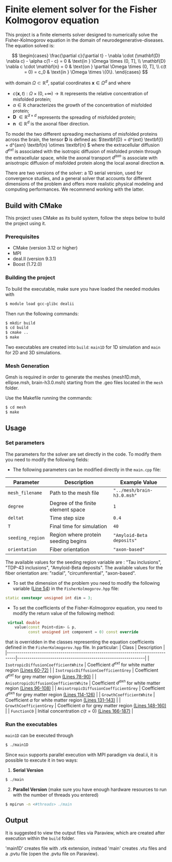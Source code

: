 # Finite element solver for the Fisher Kolmogorov equation
This project is a finite elements solver designed to numerically solve the Fisher-Kolmogorov equation in the domain of neurodegenerative-diseases.
The equation solved is:

$$
\begin{cases}
    \frac{\partial c}{\partial t} - \nabla \cdot (\mathbf{D} \nabla c) - \alpha c(1 - c) = 0 & \text{in } \Omega \times (0, T], \\
    \mathbf{D} \nabla c \cdot \mathbf{n} = 0 & \text{on } \partial \Omega \times (0, T], \\ 
    c(t = 0) = c_0 & \text{in } \Omega \times \{0\}.
\end{cases}
$$

with domain $\Omega \subset \mathbb{R}^d$, spatial coordinates $\textbf{x} \in \Omega^d$ and where 
- $c(\textbf{x},t): \Omega \times (0,+\infty)  \rightarrow \mathbb{R}$ represents the relative concentration of misfolded protein; 
- $\alpha \in \mathbb{R}$  characterizes the growth of the concentration of misfolded protein; 
- $\textbf{D} \ \in \mathbb{R}^{d\times d}$ represents the spreading of misfolded protein; 
- ${\textbf{n}}$ $\in \mathbb{R}^d$ is the axonal fiber direction.


To model the two different spreading mechanisms of misfolded proteins across the brain, the tensor $\textbf{D}$ is defined as: $\textbf{D} = d^{ext} \textbf{I} + d^{axn} \textbf{n} \otimes \textbf{n} $
where the extracellular diffusion $d^{ext}$ is associated with the isotropic diffusion of misfolded protein through the extracellular space, while the axonal transport $d^{axn}$ is associate with anisotropic diffusion of misfolded protein along the local axonal direction $\textbf{n}$.

There are two versions of the solver: a 1D serial version, used for convergence studies, and a general solver that accounts for different dimensions of the problem and offers more realistic physical modeling and computing performances. We recommend working with the latter.


## Build with CMake
This project uses CMake as its build system, follow the steps below to build the project using it.

### Prerequisites

- CMake (version 3.12 or higher)
- MPI
- deal.II (version 9.3.1)
- Boost (1.72.0)

### Building the project

To build the executable, make sure you have loaded the needed modules with
```bash
$ module load gcc-glibc dealii
```
Then run the following commands:
```bash
$ mkdir build
$ cd build
$ cmake ..
$ make
```
Two executables are created into `build`: `main1D` for 1D simulation and `main` for 2D and 3D simulations. 

### Mesh Generation
Gmsh is required in order to generate the meshes (mesh1D.msh, ellipse.msh, brain-h3.0.msh) starting from the .geo files located in the `mesh` folder.

Use the Makefile running the commands:
```bash
$ cd mesh
$ make
```

## Usage
### Set parameters  
The parameters for the solver are set directly in the code. To modify them you need to modify the following fields:

- The following parameters can be modified directly in the `main.cpp` file:

| Parameter        | Description                                           | Example Value                |
|------------------|-------------------------------------------------------|------------------------------|
| `mesh_filename`  | Path to the mesh file                                 | `"../mesh/brain-h3.0.msh"`   |
| `degree`         | Degree of the finite element space                    | `1`                          |
| `deltat`         | Time step size                                        | `0.4`                        |
| `T`              | Final time for simulation                             | `40`                         |
| `seeding_region` | Region where protein seeding begins                   | `"Amyloid-Beta deposits"`    |
| `orientation`    | Fiber orientation                                     | `"axon-based"`               |

The available values for the seeding region variable are : "Tau inclusions", "TDP-43 inclusions", "Amyloid-Beta deposits". The available values for the fiber orientation are: "radial", "circumferential", "axon-based".

- To set the dimension of the problem you need to modify the following variable ([Line 54](include/FisherKolmogorov.hpp#L54)) in the `FisherKolmogorov.hpp` file:
```cpp
static constexpr unsigned int dim = 3;
```

- To set the coefficients of the Fisher-Kolmogorov equation, you need to modify the return value of the following method:
```cpp
 virtual double
    value(const Point<dim> & p,
          const unsigned int component = 0) const override
```
that is overridden in the classes representing the equation coefficients defined in the `FisherKolmogorov.hpp` file. In particular:
| Class                                                                            | Description                                                  |
|----------------------------------------------------------------------------------|--------------------------------------------------------------|
| `IsotropicDiffusionCoefficientWhite`                                             | Coefficient $d^{ext}$ for white matter region [(Lines 60-72)](include/FisherKolmogorov.hpp#L60-L72)      |
| `IsotropicDiffusionCoefficientGrey`                                              | Coefficient $d^{ext}$ for grey matter region [(Lines 78-90)](include/FisherKolmogorov.hpp#L78-L90)       |
| `AnisotropicDiffusionCoefficientWhite`                                           | Coefficient $d^{axn}$ for white matter region [(Lines 96-108)](include/FisherKolmogorov.hpp#L96-L108)    |
| `AnisotropicDiffusionCoefficientGrey`                                            | Coefficient $d^{axn}$ for grey matter region [(Lines 114-126)](include/FisherKolmogorov.hpp#L114-L126)   |
| `GrowthCoefficientWhite`                                                         | Coefficient $\alpha$ for white matter region [(Lines 131-143)](include/FisherKolmogorov.hpp#L131-L143)   |
| `GrowthCoefficientGrey`                                                          | Coefficient $\alpha$ for grey matter region [(Lines 148-160)](include/FisherKolmogorov.hpp#L148-L160)    |
| `FunctionC0`                                                                     | Initial concentration $c(t = 0)$ [(Lines 166-187)](include/FisherKolmogorov.hpp#L166-L187)               |



### Run the executables

`main1D` can be executed through
```bash
$ ./main1D
```
Since `main` supports parallel execution with MPI paradigm via deal.ii, it is possible to execute it in two ways:
1. **Serial Version**
```bash
$ ./main
```
2. **Parallel Version** (make sure you have enough hardware resources to run with the number of threads you entered)
```bash
$ mpirun -n <#threads> ./main
```

## Output
It is suggested to view the output files via Paraview, which are created after execution within the `build` folder.

'main1D' creates file with .vtk extension, instead 'main' creates .vtu files and a .pvtu file (open the .pvtu file on Paraview).



